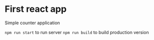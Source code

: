 <h1>First react app</h1>
<p>Simple counter application</p>

<code>npm run start</code> to run server
<code>npm run build</code> to build production version
